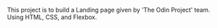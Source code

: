 This project is to build a Landing page given by 'The Odin Project' team. Using HTML, CSS, and Flexbox.